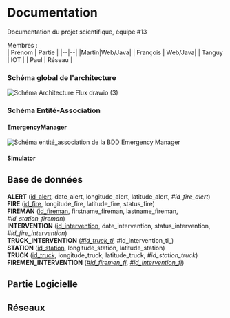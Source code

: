 
# Documentation

Documentation du projet scientifique, équipe #13

Membres :  
| Prénom | Partie |
|--|--|
|Martin|Web/Java|
| François | Web/Java|
| Tanguy | IOT |
| Paul | Réseau |

### Schéma global de l'architecture

![Schéma Architecture   Flux drawio (3)](https://user-images.githubusercontent.com/57757196/206454879-7eb72521-6e4c-419a-bbe5-569a15b16526.png)

### Schéma Entité-Association

#### EmergencyManager

![Schéma entité_association de la BDD Emergency Manager](https://user-images.githubusercontent.com/102656423/206508251-797f42bf-31cb-4f91-b98b-5bb9cc6441f2.svg)

#### Simulator

## Base de données

**ALERT** (<ins>id_alert</ins>, date_alert, longitude_alert, latitude_alert, _#id_fire_alert_)<br>
**FIRE** (<ins>id_fire</ins>, longitude_fire, latitude_fire, status_fire)<br>
**FIREMAN** (<ins>id_fireman</ins>, firstname_fireman, lastname_fireman, _#id_station_fireman_)<br>
**INTERVENTION** (<ins>id_intervention</ins>, date_intervention, status_intervention, _#id_fire_intervention_)<br>
**TRUCK_INTERVENTION** (<ins>_#id_truck_ti</ins>, <ins>_#id_intervention_ti_</ins>)<br>
**STATION** (<ins>id_station</ins>, longitude_station, latitude_station)<br>
**TRUCK** (<ins>id_truck</ins>, longitude_truck, latitude_truck, _#id_station_truck_)<br>
**FIREMEN_INTERVENTION** (<ins>_#id_firemen_fi_</ins>, <ins>_#id_intervention_fi_</ins>)

## Partie Logicielle

## Réseaux

